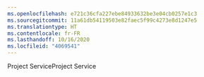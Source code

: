 ```yaml
---
ms.openlocfilehash: e721c36cfa227ebe84933632be3e04cb0257e1c3
ms.sourcegitcommit: 11a61db54119503e82faec5f99c4273e8d1247e5
ms.translationtype: HT
ms.contentlocale: fr-FR
ms.lasthandoff: 10/16/2020
ms.locfileid: "4069541"
---
```

<span data-ttu-id="f2b61-101">Project Service</span><span class="sxs-lookup"><span data-stu-id="f2b61-101">Project Service</span></span>
